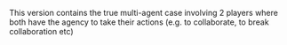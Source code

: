 This version contains the true multi-agent case involving 2 players where both have the agency to take their actions (e.g. to collaborate, to break collaboration etc)
